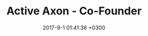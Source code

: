 ---
layout: default
title:  "Active Axon - Co-Founder"
date:   2017-9-1 01:41:36 +0300
categories: projects
image: /assets/images/project-active-axon@2x.png
excerpt: Active Axon has done three of top selling premium templates <a href="http://www.activeaxon.com/html/kanzi" target="_blank">Kanzi</a>, <a href="http://www.activeaxon.com/html/arwa" target="_blank">Arwa</a> and <a href="http://www.activeaxon.com/html/zeina" target="_blank">Zeina</a>, You can buy the templates but they're no longer supported
weight: 2
status: <span class="tag is-warning">Support has closed</span>
externalLink: http://www.activeaxon.com
---